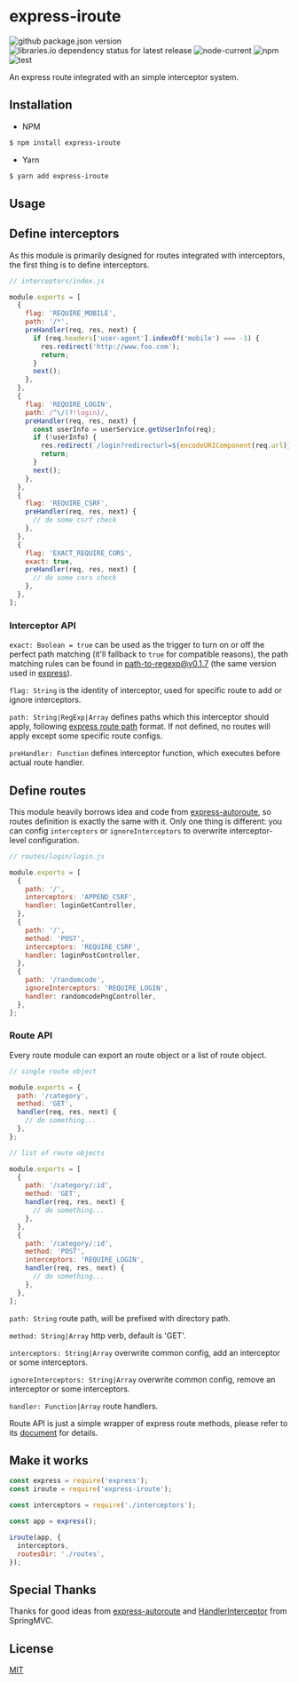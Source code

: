 # express-iroute

![github package.json version](https://img.shields.io/github/package-json/v/springuper/express-iroute)
![libraries.io dependency status for latest release](https://img.shields.io/librariesio/release/npm/express-iroute)
![node-current](https://img.shields.io/node/v/express-iroute)
![npm](https://img.shields.io/npm/v/express-iroute)
![test](https://github.com/springuper/express-iroute/actions/workflows/test.yml/badge.svg?branch=master)

An express route integrated with an simple interceptor system.

## Installation

- NPM

```bash
$ npm install express-iroute
```

- Yarn

```bash
$ yarn add express-iroute
```

## Usage

## Define interceptors

As this module is primarily designed for routes integrated with interceptors, the first thing is to define interceptors.

```js
// interceptors/index.js

module.exports = [
  {
    flag: 'REQUIRE_MOBILE',
    path: '/*',
    preHandler(req, res, next) {
      if (req.headers['user-agent'].indexOf('mobile') === -1) {
        res.redirect('http://www.foo.com');
        return;
      }
      next();
    },
  },
  {
    flag: 'REQUIRE_LOGIN',
    path: /^\/(?!login)/,
    preHandler(req, res, next) {
      const userInfo = userService.getUserInfo(req);
      if (!userInfo) {
        res.redirect(`/login?redirecturl=${encodeURIComponent(req.url)}`);
        return;
      }
      next();
    },
  },
  {
    flag: 'REQUIRE_CSRF',
    preHandler(req, res, next) {
      // do some csrf check
    },
  },
  {
    flag: 'EXACT_REQUIRE_CORS',
    exact: true,
    preHandler(req, res, next) {
      // do some cors check
    },
  },
];
```

### Interceptor API

`exact: Boolean = true` can be used as the trigger to turn on or off the perfect path matching (it'll fallback to `true` for compatible reasons), the path matching rules can be found in [path-to-regexp@v0.1.7](https://github.com/pillarjs/path-to-regexp/tree/v0.1.7) (the same version used in [express](https://github.com/expressjs/express/blob/master/package.json#L50)).

`flag: String` is the identity of interceptor, used for specific route to add or ignore interceptors.

`path: String|RegExp|Array` defines paths which this interceptor should apply, following [express route path](http://expressjs.com/en/guide/routing.html#route-paths) format. If not defined, no routes will apply except some specific route configs.

`preHandler: Function` defines interceptor function, which executes before actual route handler.

## Define routes

This module heavily borrows idea and code from [express-autoroute](https://github.com/stonecircle/express-autoroute), so routes definition is exactly the same with it. Only one thing is different: you can config `interceptors` or `ignoreInterceptors` to overwrite interceptor-level configuration.

```js
// routes/login/login.js

module.exports = [
  {
    path: '/',
    interceptors: 'APPEND_CSRF',
    handler: loginGetController,
  },
  {
    path: '/',
    method: 'POST',
    interceptors: 'REQUIRE_CSRF',
    handler: loginPostController,
  },
  {
    path: '/randomcode',
    ignoreInterceptors: 'REQUIRE_LOGIN',
    handler: randomcodePngController,
  },
];
```

### Route API

Every route module can export an route object or a list of route object.

```js
// single route object

module.exports = {
  path: '/category',
  method: 'GET',
  handler(req, res, next) {
    // do something...
  },
};

// list of route objects

module.exports = [
  {
    path: '/category/:id',
    method: 'GET',
    handler(req, res, next) {
      // do something...
    },
  },
  {
    path: '/category/:id',
    method: 'POST',
    interceptors: 'REQUIRE_LOGIN',
    handler(req, res, next) {
      // do something...
    },
  },
];
```

`path: String` route path, will be prefixed with directory path.

`method: String|Array` http verb, default is 'GET'.

`interceptors: String|Array` overwrite common config, add an interceptor or some interceptors.

`ignoreInterceptors: String|Array` overwrite common config, remove an interceptor or some interceptors.

`handler: Function|Array` route handlers.

Route API is just a simple wrapper of express route methods, please refer to its [document](http://expressjs.com/en/guide/routing.html) for details.

## Make it works

```js
const express = require('express');
const iroute = require('express-iroute');

const interceptors = require('./interceptors');

const app = express();

iroute(app, {
  interceptors,
  routesDir: './routes',
});
```

## Special Thanks

Thanks for good ideas from [express-autoroute](https://github.com/stonecircle/express-autoroute) and [HandlerInterceptor](http://docs.spring.io/autorepo/docs/spring/3.2.4.RELEASE/javadoc-api/org/springframework/web/servlet/HandlerInterceptor.html) from SpringMVC.

## License

[MIT](https://github.com/pillarjs/csrf/blob/master/LICENSE)

